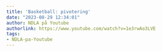 ```yaml
---
title: 'Basketball: pivotering'
date: "2023-08-29 12:34:01"
author: NDLA på Youtube
authorlink: https://www.youtube.com/watch?v=1e3rwAo3LVE
tags:
- NDLA-pa-Youtube
---
```

